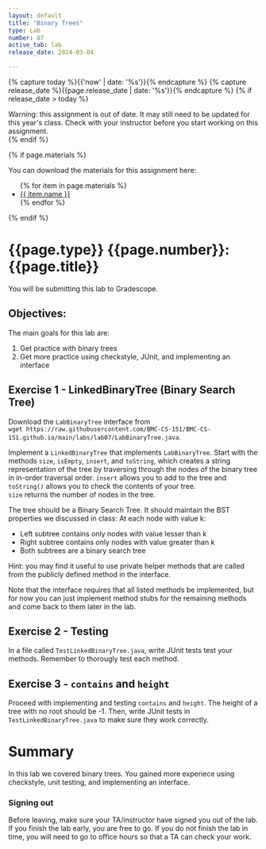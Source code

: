 ```yaml
---
layout: default
title: "Binary Trees"
type: Lab
number: 07
active_tab: lab
release_date: 2024-03-04

---
```


<!-- Check whether the assignment is ready to release -->
{% capture today %}{{'now' | date: '%s'}}{% endcapture %}
{% capture release_date %}{{page.release_date | date: '%s'}}{% endcapture %}
{% if release_date > today %} 
<div class="alert alert-danger">
Warning: this assignment is out of date.  It may still need to be updated for this year's class.  Check with your instructor before you start working on this assignment.
</div>
{% endif %}
<!-- End of check whether the assignment is up to date -->


<!-- Check whether the assignment is up to date -->
<!--{% capture this_year %}{{'now' | date: '%Y'}}{% endcapture %}
{% capture due_year %}{{page.due_date | date: '%Y'}}{% endcapture %}
{% if this_year != due_year %} 
<div class="alert alert-danger">
Warning: this assignment is out of date.  It may still need to be updated for this year's class.  Check with your instructor before you start working on this assignment.
</div>
{% endif %}-->
<!-- End of check whether the assignment is up to date -->



{% if page.materials %}
<div class="alert alert-info">
You can download the materials for this assignment here:
<ul>
{% for item in page.materials %}
<li><a href="{{item.url}}">{{ item.name }}</a></li>
{% endfor %}
</ul>

</div>
{% endif %}





{{page.type}} {{page.number}}: {{page.title}}
=============================================================
You will be submitting this lab to Gradescope. 

## Objectives:

The main goals for this lab are:
1. Get practice with binary trees
1. Get more practice using checkstyle, JUnit, and implementing an interface

## Exercise 1 - LinkedBinaryTree (Binary Search Tree) 

Download the `LabBinaryTree` interface from  
`wget https://raw.githubusercontent.com/BMC-CS-151/BMC-CS-151.github.io/main/labs/lab07/LabBinaryTree.java`. 

Implement a `LinkedBinaryTree` that implements `LabBinaryTree`.
Start with the methods `size`, `isEmpty`, `insert`,
and `toString`, which creates a string representation
of the tree by traversing through the nodes
of the binary tree in in-order traversal order. 
`insert` allows you to add to the tree and `toString()` allows
you to check the contents of your tree.   
`size` returns the number of nodes in the tree. 

The tree should be a Binary Search Tree. It should maintain the BST properties we discussed in class:
At each node with value k:  
- Left subtree contains only nodes with value lesser than k   
- Right subtree contains only nodes with value greater than k
- Both subtrees are a binary search tree

Hint: you may find it useful to use private helper methods that are called from the publicly defined method in the interface.

Note that the interface requires that all listed methods be 
implemented, but for now you can just implement method stubs for 
the remaining methods
and come back to them later in the lab.

## Exercise 2 - Testing
In a file called `TestLinkedBinaryTree.java`,
write JUnit tests test your methods. 
Remember to thorougly test each method. 

## Exercise 3 - `contains` and `height`
Proceed with implementing and testing `contains` and `height`.
The height of a tree with no root should be -1.
Then, write JUnit tests in `TestLinkedBinaryTree.java` to 
make sure they work correctly.


# Summary

In this lab we covered binary trees. You gained more experiece using
checkstyle, unit testing, and implementing an interface.

### Signing out
Before leaving, make sure your TA/instructor have signed you out of the lab. If you finish the lab early, you are free to go.
If you do not finish the lab in time, you will need to go to office hours so
that a TA can check your work.
